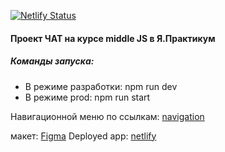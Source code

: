 [![Netlify Status](https://api.netlify.com/api/v1/badges/e94e5cdf-cb41-44e3-ba6e-10529f31a652/deploy-status)](https://bejewelled-starburst-3b88a6.netlify.app/deploy)
#### Проект ЧАТ на курсе middle JS в Я.Практикум

##### Команды запуска:
- В режиме разработки: npm run dev
- В режиме prod: npm run start 

Навигационной меню по ссылкам: [navigation](https://bejewelled-starburst-3b88a6.netlify.app/)

макет: [Figma](https://www.figma.com/file/jF5fFFzgGOxQeB4CmKWTiE/Chat_external_link?type=design&node-id=0-1&mode=design&t=gvBURKKvvc2gEm7k-0)
Deployed app: [netlify](https://bejewelled-starburst-3b88a6.netlify.app/)
